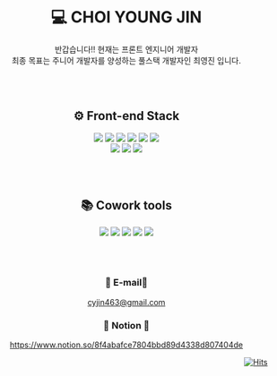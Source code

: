    
<div align="center">
  
  # 💻 CHOI YOUNG JIN

  반갑습니다!!
  현재는 프론트 엔지니어 개발자  
  최종 목표는 주니어 개발자를 양성하는 풀스택 개발자인 최영진 입니다.
 
  <br/><br/>
  <div>
    
   ## ⚙️ Front-end Stack
   <img src="https://img.shields.io/badge/JavaScript-F7DF1E?style=for-the-badge&logo=JavaScript&logoColor=white">
   <img src="https://img.shields.io/badge/HTML5-E34F26?style=for-the-badge&logo=HTML5&logoColor=white">
   <img src="https://img.shields.io/badge/Redux-764ABC?style=for-the-badge&logo=Redux&logoColor=white">
   <img src="https://img.shields.io/badge/React-61DAFB?style=for-the-badge&logo=React&logoColor=white">
   <img src="https://img.shields.io/badge/Next.js-000000?style=for-the-badge&logo=nextdotjs&logoColor=white">
   <img src="https://img.shields.io/badge/TypeScript-3178C6?style=for-the-badge&logo=typescript&logoColor=white">


   <div>
    <img src="https://img.shields.io/badge/CSS3-1572B6?style=for-the-badge&logo=CSS3&logoColor=white">  
    <img src="https://img.shields.io/badge/styledcomponents-DB7093?style=for-the-badge&logo=styled-components&logoColor=white">
    <img src="https://img.shields.io/badge/React Router-CA4245?style=for-the-badge&logo=React Router&logoColor=white">
   </div>
  </div>
  
  <br/><br/>
  
  <div>
    
   ## 📚 Cowork tools
   <img src="https://img.shields.io/badge/GitHub-181717?style=for-the-badge&logo=GitHub&logoColor=white">
   <img src="https://img.shields.io/badge/Figma-F24E1E?style=for-the-badge&logo=Figma&logoColor=white">
   <img src="https://img.shields.io/badge/Jira-0052CC?style=for-the-badge&logo=Jira&logoColor=white">
   <img src="https://img.shields.io/badge/Notion-000000?style=for-the-badge&logo=Notion&logoColor=white">
   <img src="https://img.shields.io/badge/Confluence-172B4D?style=for-the-badge&logo=Confluence&logoColor=white">

  </div>
   
   <br/><br/>
   
  ### 📧 E-mail📧  
  cyjin463@gmail.com  
  ### 📒 Notion 📒  
  https://www.notion.so/8f4abafce7804bbd89d4338d807404de
   
</div>

<div align="end">
  
[![Hits](https://hits.seeyoufarm.com/api/count/incr/badge.svg?url=https%3A%2F%2Fgithub.com%2Fcyjin463&count_bg=%237C7BF1&title_bg=%23482CA6&icon=&icon_color=%23E7E7E7&title=hits&edge_flat=false)](https://hits.seeyoufarm.com)
  
  </div>

